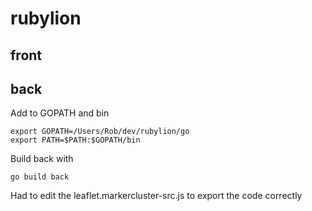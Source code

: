 # rubylion

## front

## back
Add to GOPATH and bin
```
export GOPATH=/Users/Rob/dev/rubylion/go
export PATH=$PATH:$GOPATH/bin
```
Build back with
```
go build back
```

Had to edit the leaflet.markercluster-src.js to export the code correctly
